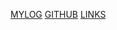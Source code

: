 [MYLOG](https://github.com/jordanaziz18/os242/blob/main/TXT/mylog.txt)
[GITHUB](https://github.com/jordanaziz18/os242)
[LINKS](https://jordanaziz18.github.io/os242/LINKS/)

